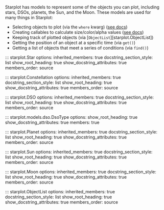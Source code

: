 Starplot has models to represent some of the objects you can plot, including stars, DSOs, planets, the Sun, and the Moon. These models are used for many things in Starplot:

- Selecting objects to plot (via the `where` kwarg) ([see docs](reference-selecting-objects.md))
- Creating callables to calculate size/color/alpha values ([see docs](reference-callables.md))
- Keeping track of plotted objects (via [`ObjectList`][starplot.ObjectList])
- Getting the position of an object at a specific time (via `get()`)
- Getting a list of objects that meet a series of conditions (via `find()`)


::: starplot.Star
    options:
        inherited_members: true
        docstring_section_style: list
        show_root_heading: true
        show_docstring_attributes: true
        members_order: source


::: starplot.Constellation
    options:
        inherited_members: true
        docstring_section_style: list
        show_root_heading: true
        show_docstring_attributes: true
        members_order: source

::: starplot.DSO
    options:
        inherited_members: true
        docstring_section_style: list
        show_root_heading: true
        show_docstring_attributes: true
        members_order: source

::: starplot.models.dso.DsoType
    options:
        show_root_heading: true
        show_docstring_attributes: true
        members: true
        
::: starplot.Planet
    options:
        inherited_members: true
        docstring_section_style: list
        show_root_heading: true
        show_docstring_attributes: true
        members_order: source

::: starplot.Sun
    options:
        inherited_members: true
        docstring_section_style: list
        show_root_heading: true
        show_docstring_attributes: true
        members_order: source

::: starplot.Moon
    options:
        inherited_members: true
        docstring_section_style: list
        show_root_heading: true
        show_docstring_attributes: true
        members_order: source

::: starplot.ObjectList
    options:
        inherited_members: true
        docstring_section_style: list
        show_root_heading: true
        show_docstring_attributes: true
        members_order: source